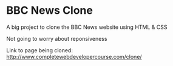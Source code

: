 # BBC News Clone
 A big project to clone the BBC News website using HTML & CSS

Not going to worry about reponsiveness

Link to page being cloned: http://www.completewebdevelopercourse.com/clone/
